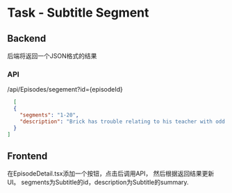 # Task - Subtitle Segment

## Backend
后端将返回一个JSON格式的结果

### API
/api/Episodes/segement?id={episodeId}

```json
  [
  {
    "segments": "1-20",
    "description": "Brick has trouble relating to his teacher with odd results."
  }
]
```

## Frontend

在EpisodeDetail.tsx添加一个按钮，点击后调用API， 然后根据返回结果更新UI。
segments为Subtitle的id，description为Subtitle的summary.